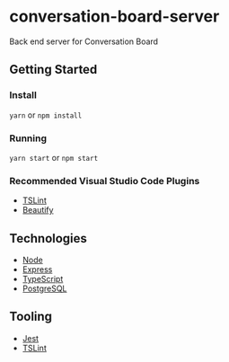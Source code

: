 # conversation-board-server
Back end server for Conversation Board

## Getting Started

### Install

`yarn` or `npm install`

### Running

`yarn start` or `npm start`

### Recommended Visual Studio Code Plugins

* [TSLint](https://marketplace.visualstudio.com/items?itemName=eg2.tslint)
* [Beautify](https://marketplace.visualstudio.com/items?itemName=HookyQR.beautify)

## Technologies

* [Node](https://nodejs.org/)
* [Express](https://expressjs.com/)
* [TypeScript](https://www.typescriptlang.org/)
* [PostgreSQL](https://www.postgresql.org/)

## Tooling

* [Jest](https://facebook.github.io/jest/)
* [TSLint](https://palantir.github.io/tslint/)

